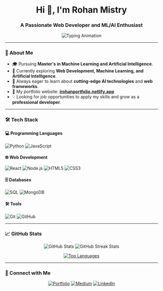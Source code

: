 <h1 align="center">Hi 👋, I'm Rohan Mistry</h1>
<h3 align="center">A Passionate Web Developer and ML/AI Enthusiast</h3>

<p align="center">
  <img src="https://readme-typing-svg.demolab.com?font=Fira+Code&size=24&duration=4000&pause=500&center=true&vCenter=true&width=435&lines=Machine+Learning+Researcher;Web+Developer+%26+Designer;Passionate+About+AI+%26+Technology" alt="Typing Animation"/>
</p>

---

### 🌟 About Me
- 🎓 Pursuing **Master's in Machine Learning and Artificial Intelligence**.
- 🔭 Currently exploring **Web Development, Machine Learning, and Artificial Intelligence**.
- 🌱 Always eager to learn about **cutting-edge AI technologies** and **web frameworks**.
- 🚀 My portfolio website: [**irohanportfolio.netlify.app**](https://irohanportfolio.netlify.app)
- 💡 Looking for job opportunities to apply my skills and grow as a **professional developer**.

---

### 🛠️ Tech Stack
#### 💻 Programming Languages
![Python](https://img.shields.io/badge/Python-3776AB?style=for-the-badge&logo=python&logoColor=white)
![JavaScript](https://img.shields.io/badge/JavaScript-F7DF1E?style=for-the-badge&logo=javascript&logoColor=black)

#### 🌐 Web Development
![React](https://img.shields.io/badge/React-20232A?style=for-the-badge&logo=react&logoColor=61DAFB)
![Node.js](https://img.shields.io/badge/Node.js-339933?style=for-the-badge&logo=nodedotjs&logoColor=white)
![HTML5](https://img.shields.io/badge/HTML5-E34F26?style=for-the-badge&logo=html5&logoColor=white)
![CSS3](https://img.shields.io/badge/CSS3-1572B6?style=for-the-badge&logo=css3&logoColor=white)

#### 🗄️ Databases
![SQL](https://img.shields.io/badge/SQL-4479A1?style=for-the-badge&logo=sqlite&logoColor=white)
![MongoDB](https://img.shields.io/badge/MongoDB-47A248?style=for-the-badge&logo=mongodb&logoColor=white)

#### 🛠️ Tools
![Git](https://img.shields.io/badge/Git-F05032?style=for-the-badge&logo=git&logoColor=white)
![GitHub](https://img.shields.io/badge/GitHub-181717?style=for-the-badge&logo=github&logoColor=white)

---

### 📈 GitHub Stats
<p align="center">
  <img src="https://github-readme-stats.vercel.app/api?username=rohanmistry231&show_icons=true&theme=radical" alt="GitHub Stats" />
  <img src="https://github-readme-streak-stats.herokuapp.com/?user=rohanmistry231&theme=radical" alt="GitHub Streak Stats" />
</p>

<p align="center">
  <a href="https://github.com/rohanmistry231/github-readme-stats">
    <img src="https://github-readme-stats.vercel.app/api/top-langs/?username=rohanmistry231&layout=compact&theme=radical" alt="Top Languages" />
  </a>
</p>

---

### 🔗 Connect with Me
<p align="center">
  <a href="https://irohanportfolio.netlify.app"><img src="https://img.shields.io/badge/Portfolio-FF5722?style=for-the-badge&logo=About.me&logoColor=white" alt="Portfolio"/></a>
  <a href="https://medium.com/@rohanmistry231"><img src="https://img.shields.io/badge/Medium-12100E?style=for-the-badge&logo=medium&logoColor=white" alt="Medium"/></a>
  <a href="https://linkedin.com/in/rohan-mistry-493987202"><img src="https://img.shields.io/badge/LinkedIn-0077B5?style=for-the-badge&logo=linkedin&logoColor=white" alt="LinkedIn"/></a>
</p>
